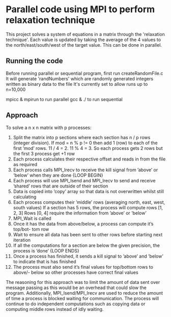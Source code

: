 # Parallel code using MPI to perform relaxation technique 

This project solves a system of equations in a matrix through the 'relaxation technique'. Each value is updated by taking the average of the 4 values to the north/east/south/west of the target value. This can be done in parallel. 

## Running the code 

Before running parallel or sequential program, first run createRandomFile.c
It will generate 'randNumbers' which are randomly generated integers written as binary data to the file
It's currently set to allow runs up to n=10,000

mpicc & mpirun to run parallel 
gcc & ./ to run sequential 


## Approach 

To solve a n x n matrix with p processes:
1. Split the matrix into p sections where each section has n / p rows (integer division).
If mod = n % p != 0 then add 1 (row) to each of the first ’mod’ rows.
11 / 4 = 2.
11 % 4 = 3.
So each process gets 2 rows but the first 3 process get +1 row
2. Each process calculates their respective offset and reads in from the file
as required
3. Each process calls MPI_Irecv to receive the kill signal from ’above’ or
’below’ when they are done
{LOOP BEGIN}
4. Each process will use MPI_Isend and MPI_Irecv to send and receive
’shared’ rows that are outside of their section
5. Data is copied into ’copy’ array so that data is not overwritten whilst still
calculating
6. Each process computes their ’middle’ rows (averaging north, east, west,
south values)
If a section has 5 rows, the process will compute rows [1, 2, 3]
Rows [0, 4] require the information from ’above’ or ’below’
7. MPI_Wait is called
8. Once it has the data from above/below, a process can compute it’s top/bot-
tom row
9. Wait to ensure all data has been sent to other rows before starting next
iteration
10. If all the computations for a section are below the given precision, the
process is ’done’
{LOOP ENDS}
11. Once a process has finished, it sends a kill signal to ’above’ and ’below’ to
indicate that is has finished
12. The process must also send it’s final values for top/bottom rows to above/-
below so other processes have correct final values


The reasoning for this approach was to limit the amount of data sent over
message passing as this would be an overhead that could slow the program.
Additionally, MPI_Isend/MPI_Irecv are used to reduce the amount of time a
process is blocked waiting for communication. The process will continue to
do independent computations such as copying data or computing middle rows
instead of idly waiting.
